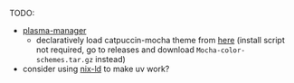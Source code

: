 TODO:

- [plasma-manager](https://github.com/nix-community/plasma-manager)
    - declaratively load catpuccin-mocha theme from [here](https://github.com/catppuccin/kde/releases/tag/v0.2.6) (install script not required, go to releases and download `Mocha-color-schemes.tar.gz` instead)
- consider using [nix-ld](https://github.com/nix-community/nix-ld) to make uv work?
